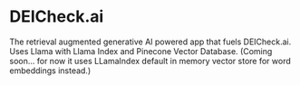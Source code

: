 # DEICheck.ai
The retrieval augmented generative AI powered app that fuels DEICheck.ai. Uses Llama with Llama Index and Pinecone Vector Database. (Coming soon... for now it uses LLamaIndex default in memory vector store for word embeddings instead.)
